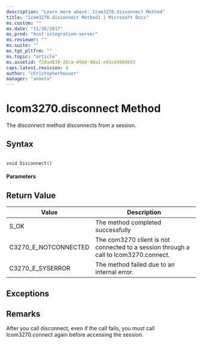 ```yaml
---
description: "Learn more about: Icom3270.disconnect Method"
title: "Icom3270.disconnect Method1 | Microsoft Docs"
ms.custom: ""
ms.date: "11/30/2017"
ms.prod: "host-integration-server"
ms.reviewer: ""
ms.suite: ""
ms.tgt_pltfrm: ""
ms.topic: "article"
ms.assetid: f28a4839-20ca-49b0-98a1-e81ce9984b93
caps.latest.revision: 4
author: "christopherhouser"
manager: "anneta"
---
```

# Icom3270.disconnect Method
The disconnect method disconnects from a session.  
  
## Syntax  
  
```  
  
void Disconnect()  
```  
  
#### Parameters  
  
## Return Value  
  
|Value|Description|  
|-----------|-----------------|  
|S_OK|The method completed successfully|  
|C3270_E_NOTCONNECTED|The com3270 client is not connected to a session through a call to Icom3270.connect.|  
|C3270_E_SYSERROR|The method failed due to an internal error.|  
  
## Exceptions  
  
## Remarks  
 After you call disconnect, even if the call fails, you must call Icom3270.connect again before accessing the session.
